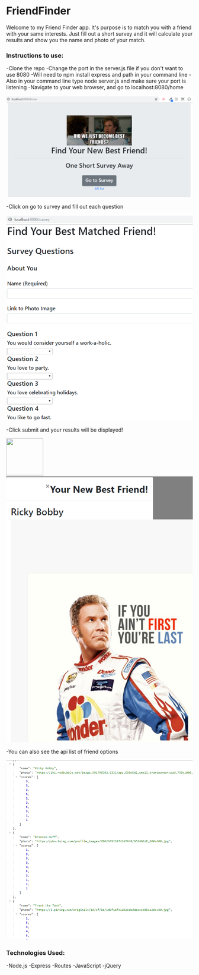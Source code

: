 # FriendFinder

Welcome to my Friend Finder app.  It's purpose is to match you with a friend with your same interests.  Just fill out a short survey and it will calculate your results and show you the name and photo of your match.

### Instructions to use:

-Clone the repo
-Change the port in the server.js file if you don't want to use 8080
-Will need to npm install express and path in your command line
-Also in your command line type node server.js and make sure your port is listening
-Navigate to your web browser, and go to localhost:8080/home

![Homepage image](./app/images/homepage.png)

-Click on go to survey and fill out each question

![Survey image](./app/images/survey.png)

-Click submit and your results will be displayed!

<img src="./app/images/result2" width="100" height="100"> ![Results image](./app/images/result3.png) 

-You can also see the api list of friend options

![API image](./app/images/apilist.png)

### Technologies Used:
-Node.js
-Express
-Routes
-JavaScript
-jQuery
